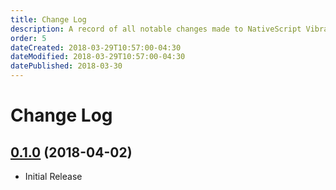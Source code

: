 ```yaml
---
title: Change Log
description: A record of all notable changes made to NativeScript Vibrate.
order: 5
dateCreated: 2018-03-29T10:57:00-04:30
dateModified: 2018-03-29T10:57:00-04:30
datePublished: 2018-03-30
---
```


# Change Log

## [0.1.0](https://github.com/bazzite/vue-warehouse/tree/0.1.0) (2018-04-02)

- Initial Release
